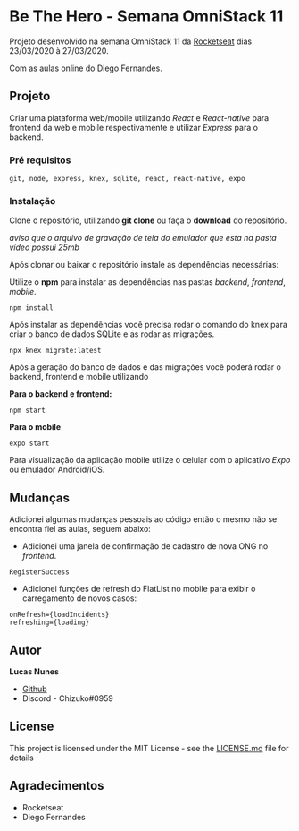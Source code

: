 
# Be The Hero - Semana OmniStack 11

 Projeto desenvolvido na semana OmniStack 11 da [Rocketseat](https://rocketseat.com.br/) dias 23/03/2020 à 27/03/2020.

Com as aulas online do Diego Fernandes.
  
## Projeto

Criar uma plataforma web/mobile utilizando *React* e *React-native* para frontend da web e mobile respectivamente e utilizar *Express* para o backend.
  
### Pré requisitos

```
git, node, express, knex, sqlite, react, react-native, expo
```
  
### Instalação

Clone o repositório, utilizando **git clone** ou faça o **download** do repositório.

*aviso que o arquivo de gravação de tela do emulador que esta na pasta vídeo possui 25mb*

Após clonar ou baixar o repositório instale as dependências necessárias:

Utilize o **npm** para instalar as dependências nas pastas *backend*, *frontend*, *mobile*.

```
npm install
```
Após instalar as dependências você precisa rodar o comando do knex para criar o banco de dados SQLite e as rodar as migrações. 

```
npx knex migrate:latest
```

Após a geração do banco de dados e das migrações você poderá rodar o backend, frontend e mobile utilizando

**Para o backend e frontend:**
```
npm start
```

**Para o mobile**
```
expo start
```
Para visualização da aplicação mobile utilize o celular com o aplicativo *Expo* ou emulador Android/iOS.


## Mudanças

Adicionei algumas mudanças pessoais ao código então o mesmo não se encontra fiel as aulas, seguem abaixo:

* Adicionei uma janela de confirmação de cadastro de nova ONG no *frontend*.
```
RegisterSuccess
```
  * Adicionei funções de refresh do FlatList no mobile para exibir o carregamento de novos casos:
```
onRefresh={loadIncidents}
refreshing={loading}
```
  
## Autor

**Lucas Nunes** 
* [Github](https://github.com/lucascnunes)
* Discord - Chizuko#0959

## License

This project is licensed under the MIT License - see the [LICENSE.md](LICENSE.md) file for details

## Agradecimentos

* Rocketseat
* Diego Fernandes

